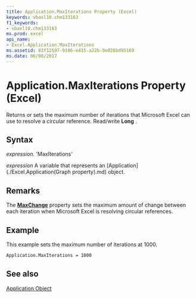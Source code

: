 ```yaml
---
title: Application.MaxIterations Property (Excel)
keywords: vbaxl10.chm133163
f1_keywords:
- vbaxl10.chm133163
ms.prod: excel
api_name:
- Excel.Application.MaxIterations
ms.assetid: 83f12597-9186-e415-a22b-9e028bd95169
ms.date: 06/08/2017
---
```



# Application.MaxIterations Property (Excel)

Returns or sets the maximum number of iterations that Microsoft Excel can use to resolve a circular reference. Read/write  **Long** .


## Syntax

 _expression_. 'MaxIterations'

 _expression_ A variable that represents an [Application](./Excel.Application(Graph property).md) object.


## Remarks

The  **[MaxChange](Excel.Application.MaxChange.md)** property sets the maximum amount of change between each iteration when Microsoft Excel is resolving circular references.


## Example

This example sets the maximum number of iterations at 1000.


```vb
Application.MaxIterations = 1000
```


## See also


[Application Object](Excel.Application(objec).md)

